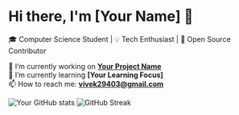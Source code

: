 # Hi there, I'm [Your Name] 👋

🎓 Computer Science Student | 💡 Tech Enthusiast | 🚀 Open Source Contributor

🔭 I’m currently working on **[Your Project Name](ProjectLink)**  
🌱 I’m currently learning **[Your Learning Focus]**  
📫 How to reach me: **vivek29403@gmail.com**  


![Your GitHub stats](https://github-readme-stats.vercel.app/api?username=vivekmishra5699&show_icons=true&theme=radical)
![GitHub Streak](https://github-readme-streak-stats.herokuapp.com/?user=vivekmishra5699&theme=dark)



<!--
**vivekmishra5699/vivekmishra5699** is a ✨ _special_ ✨ repository because its `README.md` (this file) appears on your GitHub profile.

Here are some ideas to get you started:

- 🔭 I’m currently working on ...
- 🌱 I’m currently learning ...
- 👯 I’m looking to collaborate on ...
- 🤔 I’m looking for help with ...
- 💬 Ask me about ...
- 📫 How to reach me: ...
- 😄 Pronouns: ...
- ⚡ Fun fact: ...
-->

